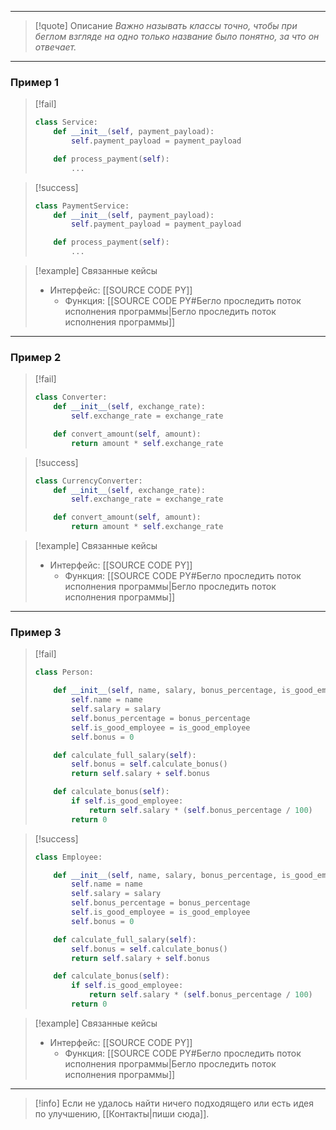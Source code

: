 ***

>[!quote] Описание
_Важно называть классы точно, чтобы при беглом взгляде на одно только название было понятно, за что он отвечает._

***
### Пример 1

> [!fail]
> ```python
> class Service:
>     def __init__(self, payment_payload):
>         self.payment_payload = payment_payload
> 
>     def process_payment(self):
>         ...
> ```

> [!success]
> ```python
> class PaymentService:
>     def __init__(self, payment_payload):
>         self.payment_payload = payment_payload
> 
>     def process_payment(self):
>         ...
> ```

> [!example] Связанные кейсы
>- Интерфейс: [[SOURCE CODE PY]]
>	- Функция: [[SOURCE CODE PY#Бегло проследить поток исполнения программы|Бегло проследить поток исполнения программы]]

***
### Пример 2

> [!fail]
> ```python
> class Converter:
>     def __init__(self, exchange_rate):
>         self.exchange_rate = exchange_rate
> 
>     def convert_amount(self, amount):
>         return amount * self.exchange_rate
> ```

> [!success]
> ```python
> class CurrencyConverter:
>     def __init__(self, exchange_rate):
>         self.exchange_rate = exchange_rate
> 
>     def convert_amount(self, amount):
>         return amount * self.exchange_rate
> ```

> [!example] Связанные кейсы
>- Интерфейс: [[SOURCE CODE PY]]
>	- Функция: [[SOURCE CODE PY#Бегло проследить поток исполнения программы|Бегло проследить поток исполнения программы]]

***
### Пример 3

> [!fail]
> ```python
> class Person:
> 
>     def __init__(self, name, salary, bonus_percentage, is_good_employee):
>         self.name = name
>         self.salary = salary
>         self.bonus_percentage = bonus_percentage
>         self.is_good_employee = is_good_employee
>         self.bonus = 0
> 
>     def calculate_full_salary(self):
>         self.bonus = self.calculate_bonus()
>         return self.salary + self.bonus
> 
>     def calculate_bonus(self):
>         if self.is_good_employee:
>             return self.salary * (self.bonus_percentage / 100)
>         return 0
> ```

> [!success]
> ```python
> class Employee:
> 
>     def __init__(self, name, salary, bonus_percentage, is_good_employee):
>         self.name = name
>         self.salary = salary
>         self.bonus_percentage = bonus_percentage
>         self.is_good_employee = is_good_employee
>         self.bonus = 0
> 
>     def calculate_full_salary(self):
>         self.bonus = self.calculate_bonus()
>         return self.salary + self.bonus
> 
>     def calculate_bonus(self):
>         if self.is_good_employee:
>             return self.salary * (self.bonus_percentage / 100)
>         return 0
> ```

> [!example] Связанные кейсы
>- Интерфейс: [[SOURCE CODE PY]]
>	- Функция: [[SOURCE CODE PY#Бегло проследить поток исполнения программы|Бегло проследить поток исполнения программы]]

***

> [!info]
> Если не удалось найти ничего подходящего или есть идея по улучшению, [[Контакты|пиши сюда]].

